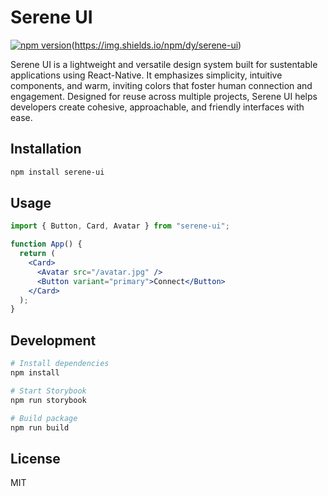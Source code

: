 # Serene UI

[![npm version](https://badge.fury.io/js/serene-ui.png?icon=si%3Anpm)](https://badge.fury.io/js/serene-ui)(https://img.shields.io/npm/dy/serene-ui)

Serene UI is a lightweight and versatile design system built for sustentable applications using React-Native. It emphasizes simplicity, intuitive components, and warm, inviting colors that foster human connection and engagement. Designed for reuse across multiple projects, Serene UI helps developers create cohesive, approachable, and friendly interfaces with ease.

## Installation

```bash
npm install serene-ui
```

## Usage

```jsx
import { Button, Card, Avatar } from "serene-ui";

function App() {
  return (
    <Card>
      <Avatar src="/avatar.jpg" />
      <Button variant="primary">Connect</Button>
    </Card>
  );
}
```

## Development

```bash
# Install dependencies
npm install

# Start Storybook
npm run storybook

# Build package
npm run build
```

## License

MIT

